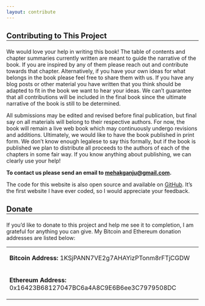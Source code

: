 ```yaml
---
layout: contribute
---
```


<h3 style="font-size: 1.4em;">Contributing to This Project<hr style="margin-bottom: 0em; margin-top:0em"></h3>

We would love your help in writing this book! The table of contents and chapter summaries currently written are meant to guide the narrative of the book. If you are inspired by any of them please reach out and contribute towards that chapter. Alternatively, if you have your own ideas for what belongs in the book please feel free to share them with us. If you have any blog posts or other material you have written that you think should be adapted to fit in the book we want to hear your ideas. We can’t guarantee that all contributions will be included in the final book since the ultimate narrative of the book is still to be determined.

All submissions may be edited and revised before final publication, but final say on all materials will belong to their respective authors. For now, the book will remain a live web book which may continuously undergo revisions and additions. Ultimately, we would like to have the book published in print form. We don’t know enough legalese to say this formally, but if the book is published we plan to distribute all proceeds to the authors of each of the chapters in some fair way. If you know anything about publishing, we can clearly use your help!

<b> To contact us please send an email to <a href="mailto:mehakganju@gmail.com">mehakganju@gmail.com</a>.</b>

The code for this website is also open source and available on <a href="https://github.com/Cryptoeconomics/cryptoeconomics.github.io">GitHub</a>. It’s the first website I have ever coded, so I would appreciate your feedback.


<h3 style="font-size: 1.4em;">Donate<hr style="margin-bottom: 0em; margin-top:0em"></h3>

<p style="text-indent: 0px">If you’d like to donate to this project and help me see it to completion, I am grateful for anything you can give. My Bitcoin and Ethereum donation addresses are listed below:</p>

<table style="margin-top:15px">
<tr>
	<td>
		<p style="text-indent: 0px"><b>Bitcoin Address:</b> 1KSjPANN7VE2g7AHAYizPTonm8rFTjCGDW</p>
	</td>
</tr>
<tr>
	<td>	
		<p style="text-indent: 0px"><b>Ethereum Address:</b> 0x16423B68127047BC6a4A8C9E6B6ee3C7979508DC</p>
	</td>
</tr>
</table>
